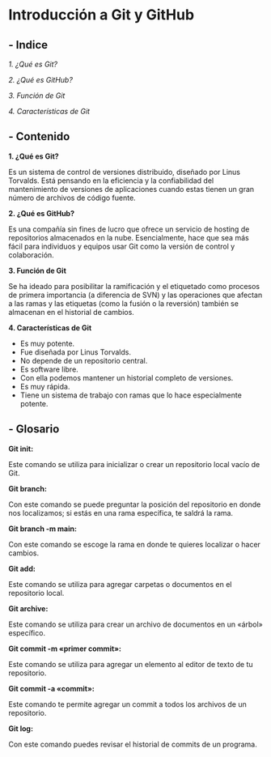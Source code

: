 # Introducción a Git y GitHub

## - Indice

_1. ¿Qué es Git?_

_2. ¿Qué es GitHub?_

_3. Función de Git_

_4. Características de Git_ 
 
## - Contenido 

**1. ¿Qué es Git?**

Es un sistema de control de versiones distribuido, diseñado por Linus Torvalds. Está pensando en la eficiencia y la confiabilidad del mantenimiento de versiones de aplicaciones cuando estas tienen un gran número de archivos de código fuente.

**2. ¿Qué es GitHub?** 

Es una compañía sin fines de lucro que ofrece un servicio de hosting de repositorios almacenados en la nube. Esencialmente, hace que sea más fácil para individuos y equipos usar Git como la versión de control y colaboración.

**3. Función de Git**

Se ha ideado para posibilitar la ramificación y el etiquetado como procesos de primera importancia (a diferencia de SVN) y las operaciones que afectan a las ramas y las etiquetas (como la fusión o la reversión) también se almacenan en el historial de cambios.

**4. Características de Git** 

- Es muy potente.
- Fue diseñada por Linus Torvalds.
- No depende de un repositorio central.
- Es software libre.
- Con ella podemos mantener un historial completo de versiones.
- Es muy rápida.
- Tiene un sistema de trabajo con ramas que lo hace especialmente potente.

## - Glosario

**Git init:** 

Este comando se utiliza para inicializar o crear un repositorio local vacío de Git.

**Git branch:**

Con este comando se puede preguntar la posición del repositorio en donde nos localizamos; si estás en una rama específica, te saldrá la rama.

**Git branch -m main:** 

Con este comando se escoge la rama en donde te quieres localizar o hacer cambios.

**Git add:** 

Este comando se utiliza para agregar carpetas o documentos en el repositorio local.

**Git archive:** 

Este comando se utiliza para crear un archivo de documentos en un «árbol» específico.

**Git commit -m «primer commit»:** 

Este comando se utiliza para agregar un elemento al editor de texto de tu repositorio.

**Git commit -a «commit»:** 

Este comando te permite agregar un commit a todos los archivos de un repositorio.

**Git log:** 

Con este comando puedes revisar el historial de commits de un programa.

